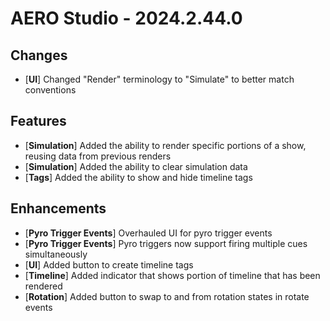 # AERO Studio - 2024.2.44.0

## Changes

- [**UI**] Changed "Render" terminology to "Simulate" to better match conventions

## Features

- [**Simulation**] Added the ability to render specific portions of a show, reusing data from previous renders
- [**Simulation**] Added the ability to clear simulation data
- [**Tags**] Added the ability to show and hide timeline tags

## Enhancements

- [**Pyro Trigger Events**] Overhauled UI for pyro trigger events
- [**Pyro Trigger Events**] Pyro triggers now support firing multiple cues simultaneously
- [**UI**] Added button to create timeline tags
- [**Timeline**] Added indicator that shows portion of timeline that has been rendered
- [**Rotation**] Added button to swap to and from rotation states in rotate events
